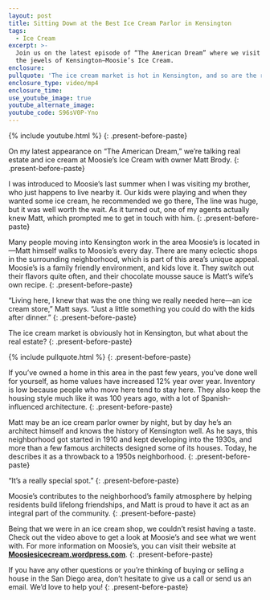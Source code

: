 ```yaml
---
layout: post
title: Sitting Down at the Best Ice Cream Parlor in Kensington
tags:
  - Ice Cream
excerpt: >-
  Join us on the latest episode of “The American Dream” where we visit one of
  the jewels of Kensington—Moosie’s Ice Cream.
enclosure:
pullquote: 'The ice cream market is hot in Kensington, and so are the real estate prices.'
enclosure_type: video/mp4
enclosure_time:
use_youtube_image: true
youtube_alternate_image:
youtube_code: S96sV0P-Yno
---
```



{% include youtube.html %}
{: .present-before-paste}

On my latest appearance on “The American Dream,” we’re talking real estate and ice cream at Moosie’s Ice Cream with owner Matt Brody.
{: .present-before-paste}

I was introduced to Moosie’s last summer when I was visiting my brother, who just happens to live nearby it. Our kids were playing and when they wanted some ice cream, he recommended we go there, The line was huge, but it was well worth the wait. As it turned out, one of my agents actually knew Matt, which prompted me to get in touch with him.
{: .present-before-paste}

Many people moving into Kensington work in the area Moosie’s is located in—Matt himself walks to Moosie’s every day. There are many eclectic shops in the surrounding neighborhood, which is part of this area’s unique appeal. Moosie’s is a family friendly environment, and kids love it. They switch out their flavors quite often, and their chocolate mousse sauce is Matt’s wife’s own recipe.
{: .present-before-paste}

“Living here, I knew that was the one thing we really needed here—an ice cream store,” Matt says. “Just a little something you could do with the kids after dinner.”
{: .present-before-paste}

The ice cream market is obviously hot in Kensington, but what about the real estate?
{: .present-before-paste}

{% include pullquote.html %}
{: .present-before-paste}

If you’ve owned a home in this area in the past few years, you’ve done well for yourself, as home values have increased 12% year over year. Inventory is low because people who move here tend to stay here. They also keep the housing style much like it was 100 years ago, with a lot of Spanish-influenced architecture.
{: .present-before-paste}

Matt may be an ice cream parlor owner by night, but by day he’s an architect himself and knows the history of Kensington well. As he says, this neighborhood got started in 1910 and kept developing into the 1930s, and more than a few famous architects designed some of its houses. Today, he describes it as a throwback to a 1950s neighborhood.
{: .present-before-paste}

“It’s a really special spot.”
{: .present-before-paste}

Moosie’s contributes to the neighborhood’s family atmosphere by helping residents build lifelong friendships, and Matt is proud to have it act as an integral part of the community.
{: .present-before-paste}

Being that we were in an ice cream shop, we couldn’t resist having a taste. Check out the video above to get a look at Moosie’s and see what we went with. For more information on Moosie’s, you can visit their website at **[Moosiesicecream.wordpress.com](https://moosiesicecream.wordpress.com/)**.
{: .present-before-paste}

If you have any other questions or you’re thinking of buying or selling a house in the San Diego area, don’t hesitate to give us a call or send us an email. We’d love to help you!
{: .present-before-paste}